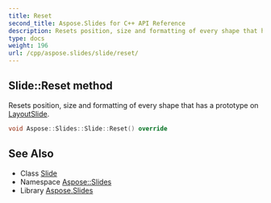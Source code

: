 ```yaml
---
title: Reset
second_title: Aspose.Slides for C++ API Reference
description: Resets position, size and formatting of every shape that has a prototype on LayoutSlide.
type: docs
weight: 196
url: /cpp/aspose.slides/slide/reset/
---
```

## Slide::Reset method


Resets position, size and formatting of every shape that has a prototype on [LayoutSlide](../../layoutslide/).

```cpp
void Aspose::Slides::Slide::Reset() override
```

## See Also

* Class [Slide](../)
* Namespace [Aspose::Slides](../../)
* Library [Aspose.Slides](../../../)
